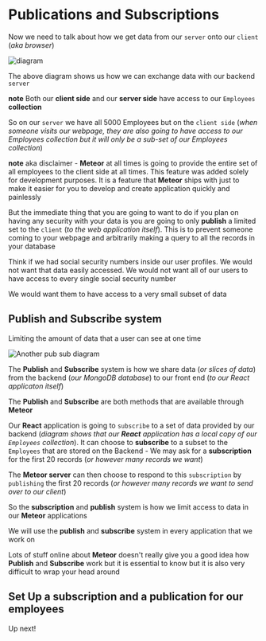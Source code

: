 # Publications and Subscriptions
Now we need to talk about how we get data from our `server` onto our `client` (_aka browser_)

![diagram](https://i.imgur.com/5p9jClm.png)

The above diagram shows us how we can exchange data with our backend `server`

**note** Both our **client side** and our **server side** have access to our `Employees` **collection**

So on our `server` we have all 5000 Employees but on the `client side` (_when someone visits our webpage, they are also going to have access to our Employees collection but it will only be a sub-set of our Employees collection_)

**note** aka disclaimer - **Meteor** at all times is going to provide the entire set of all employees to the client side at all times. This feature was added solely for development purposes. It is a feature that **Meteor** ships with just to make it easier for you to develop and create application quickly and painlessly

But the immediate thing that you are going to want to do if you plan on having any security with your data is you are going to only **publish** a limited set to the `client` (_to the web application itself_). This is to prevent someone coming to your webpage and arbitrarily making a query to all the records in your database

Think if we had social security numbers inside our user profiles. We would not want that data easily accessed. We would not want all of our users to have access to every single social security number

We would want them to have access to a very small subset of data

## Publish and Subscribe system
Limiting the amount of data that a user can see at one time

![Another pub sub diagram](https://i.imgur.com/6k8UMGW.png)

The **Publish** and **Subscribe** system is how we share data (_or slices of data_) from the backend (_our MongoDB database_) to our front end (_to our React applicaton itself_)

The **Publish** and **Subscribe** are both methods that are available through **Meteor**

Our **React** application is going to `subscribe` to a set of data provided by our backend (_diagram shows that our **React** application has a local copy of our `Employees` collection_). It can choose to **subscribe** to a subset to the `Employees` that are stored on the Backend - We may ask for a **subscription** for the first 20 records (_or however many records we want_)

The **Meteor server** can then choose to respond to this `subscription` by `publishing` the first 20 records (_or however many records we want to send over to our client_)

So the **subscription** and **publish** system is how we limit access to data in our **Meteor** applications

We will use the **publish** and **subscribe** system in every application that we work on

Lots of stuff online about **Meteor** doesn't really give you a good idea how **Publish** and **Subscribe** work but it is essential to know but it is also very difficult to wrap your head around

## Set Up a subscription and a publication for our employees
Up next!
